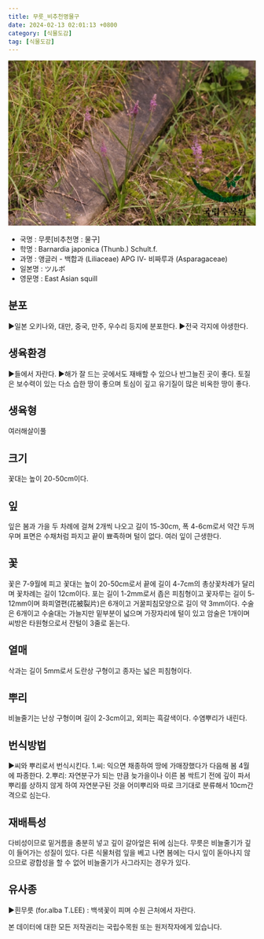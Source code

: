 ```yaml
---
title: 무릇_비추천명물구
date: 2024-02-13 02:01:13 +0800
category: [식물도감]
tag: [식물도감]
---
```




![무릇[비추천명 : 물구]](/assets/img/fileUpload/plants/basic/Liliaceae/Scilla/15176/1_th2.JPG)
- 국명 : 무릇[비추천명 : 물구]
- 학명 : Barnardia japonica (Thunb.) Schult.f.
- 과명 : 앵글러 - 백합과 (Liliaceae) APG Ⅳ- 비짜루과 (Asparagaceae)
- 일본명 : ツルボ
- 영문명 : East Asian squill


## 분포
▶일본 오키나와, 대만, 중국, 만주, 우수리 등지에 분포한다.
▶전국 각지에 야생한다.
## 생육환경
▶들에서 자란다. 
▶해가 잘 드는 곳에서도 재배할 수 있으나 반그늘진 곳이 좋다. 토질은 보수력이 있는 다소 습한 땅이 좋으며 토심이 깊고 유기질이 많은 비옥한 땅이 좋다.
## 생육형
여러해살이풀
## 크기
꽃대는 높이 20-50cm이다.
## 잎
잎은 봄과 가을 두 차례에 걸쳐 2개씩 나오고 길이 15-30cm, 폭 4-6cm로서 약간 두꺼우며 표면은 수채처럼 파지고 끝이 뾰족하며 털이 없다. 여러 잎이 근생한다.
## 꽃
꽃은 7-9월에 피고 꽃대는 높이 20-50cm로서 끝에 길이 4-7cm의 총상꽃차례가 달리며 꽃차례는 길이 12cm이다. 포는 길이 1-2mm로서 좁은 피침형이고 꽃자루는 길이 5-12mm이며 화피열편(花被裂片)은 6개이고 거꿀피침모양으로 길이 약 3mm이다. 수술은 6개이고 수술대는 가늘지만 밑부분이 넓으며 가장자리에 털이 있고 암술은 1개이며 씨방은 타원형으로서 잔털이 3줄로 돋는다.
## 열매
삭과는 길이 5mm로서 도란상 구형이고 종자는 넓은 피침형이다.
## 뿌리
비늘줄기는 난상 구형이며 길이 2-3cm이고, 외피는 흑갈색이다. 수염뿌리가 내린다.
## 번식방법
▶씨와 뿌리로서 번식시킨다.
1.씨: 익으면 채종하여 땅에 가매장했다가 다음해 봄 4월에 파종한다.
2.뿌리: 자연분구가 되는 만큼 늦가을이나 이른 봄 싹트기 전에 깊이 파서 뿌리를 상하지 않게 하여 자연분구된 것을 어미뿌리와 따로 크기대로 분류해서 10cm간격으로 심는다.
## 재배특성
다비성이므로 밑거름을 충분히 넣고 깊이 갈아엎은 뒤에 심는다. 무릇은 비늘줄기가 깊이 들어가는 성질이 있다. 다른 식물처럼 잎을 베고 나면 봄에는 다시 잎이 돋아나지 않으므로 광합성을 할 수 없어 비늘줄기가 사그라지는 경우가 있다.
## 유사종
▶흰무릇 (for.alba T.LEE) : 백색꽃이 피며 수원 근처에서 자란다.






본 데이터에 대한 모든 저작권리는 국립수목원 또는 원저작자에게 있습니다.
